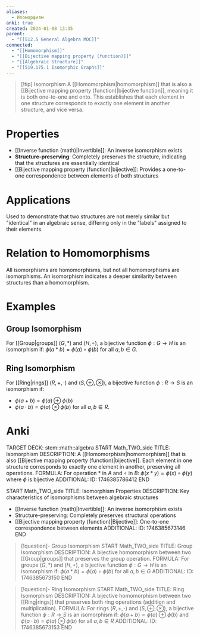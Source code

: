 ```yaml
---
aliases:
  - Изоморфизм
anki: true
created: 2024-01-08 13:35
parent:
  - "[[512.5 General Algebra MOC]]"
connected:
  - "[[Homomorphism]]"
  - "[[Bijective mapping property (function)]]"
  - "[[Algebraic Structure]]"
  - "[[519.175.1 Isomorphic Graphs]]"
---
```


> [!tip] Isomorphism
> A [[Homomorphism|homomorphism]] that is also a [[Bijective mapping property (function)|bijective function]], meaning it is both one-to-one and onto. This establishes that each element in one structure corresponds to exactly one element in another structure, and vice versa.

# Properties
- [[Inverse function (math)|Invertible]]: An inverse isomorphism exists
- **Structure-preserving**: Completely preserves the structure, indicating that the structures are essentially identical
- [[Bijective mapping property (function)|bijective]]: Provides a one-to-one correspondence between elements of both structures

# Applications
Used to demonstrate that two structures are not merely similar but "identical" in an algebraic sense, differing only in the "labels" assigned to their elements.

# Relation to Homomorphisms
All isomorphisms are homomorphisms, but not all homomorphisms are isomorphisms. An isomorphism indicates a deeper similarity between structures than a homomorphism.

# Examples
## Group Isomorphism
For [[Group|groups]] $(G, \ast)$ and $(H, \circ)$, a bijective function $\phi: G \to H$ is an isomorphism if:
$\phi(a \ast b) = \phi(a) \circ \phi(b)$ for all $a, b \in G$.

## Ring Isomorphism
For [[Ring|rings]] $(R, +, \cdot)$ and $(S, \oplus, \otimes)$, a bijective function $\phi: R \to S$ is an isomorphism if:
- $\phi(a + b) = \phi(a) \oplus \phi(b)$
- $\phi(a \cdot b) = \phi(a) \otimes \phi(b)$
for all $a, b \in R$.

# Anki
TARGET DECK: stem::math::algebra
START
Math_TWO_side
TITLE: Isomorphism
DESCRIPTION: A [[Homomorphism|homomorphism]] that is also [[Bijective mapping property (function)|bijective]]. Each element in one structure corresponds to exactly one element in another, preserving all operations.
FORMULA: For operation $\ast$ in $A$ and $\circ$ in $B$: $\phi(x \ast y) = \phi(x) \circ \phi(y)$ where $\phi$ is bijective
ADDITIONAL:
ID: 1746385786412
END

START
Math_TWO_side
TITLE: Isomorphism Properties
DESCRIPTION: Key characteristics of isomorphisms between algebraic structures
- [[Inverse function (math)|Invertible]]: An inverse isomorphism exists
- Structure-preserving: Completely preserves structural operations
- [[Bijective mapping property (function)|Bijective]]: One-to-one correspondence between elements
ADDITIONAL:
ID: 1746385673146
END


> [!question]- Group Isomorphism
START
Math_TWO_side
TITLE: Group Isomorphism
DESCRIPTION: A bijective homomorphism between two [[Group|groups]] that preserves the group operation.
FORMULA: For groups $(G, \ast)$ and $(H, \circ)$, a bijective function $\phi: G \to H$ is an isomorphism if:
$\phi(a \ast b) = \phi(a) \circ \phi(b)$ for all $a, b \in G$
ADDITIONAL:
ID: 1746385673150
END

> [!question]- Ring Isomorphism
START
Math_TWO_side
TITLE: Ring Isomorphism
DESCRIPTION: A bijective homomorphism between two [[Ring|rings]] that preserves both ring operations (addition and multiplication).
FORMULA: For rings $(R, +, \cdot)$ and $(S, \oplus, \otimes)$, a bijective function $\phi: R \to S$ is an isomorphism if:
$\phi(a + b) = \phi(a) \oplus \phi(b)$ and
$\phi(a \cdot b) = \phi(a) \otimes \phi(b)$ for all $a, b \in R$
ADDITIONAL:
ID: 1746385673153
END





















